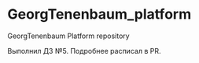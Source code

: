 # GeorgTenenbaum_platform
GeorgTenenbaum Platform repository

Выполнил ДЗ №5. Подробнее расписал в PR.